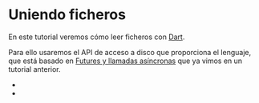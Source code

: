 # Uniendo ficheros

En este tutorial veremos cómo leer ficheros con [Dart].

Para ello usaremos el API de acceso a disco que proporciona el lenguaje,
que está basado en [Futures y llamadas asíncronas] que ya vimos en
un tutorial anterior.

- [Dart]: http://dartlang.org
- [Futures y llamadas asíncronas]: ../futures

